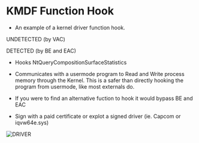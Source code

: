 # KMDF Function Hook
- An example of a kernel driver function hook.

UNDETECTED (by VAC)

DETECTED (by BE and EAC)
- Hooks NtQueryCompositionSurfaceStatistics


- Communicates with a usermode program to Read and Write process memory through the Kernel. This is a safer than directly hooking the program from usermode, like most externals do.

- If you were to find an alternative fuction to hook it would bypass BE and EAC
- Sign with a paid certificate or explot a signed driver (ie. Capcom or iqvw64e.sys)

![DRIVER](https://i.ibb.co/Hp02T0Z/image.png)

